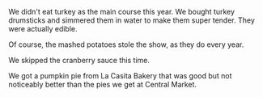 We didn't eat turkey as the main course this year. We bought turkey drumsticks and simmered them in water to make them super tender. They were actually edible.

Of course, the mashed potatoes stole the show, as they do every year.

We skipped the cranberry sauce this time.

We got a pumpkin pie from La Casita Bakery that was good but not noticeably better than the pies we get at Central Market.

